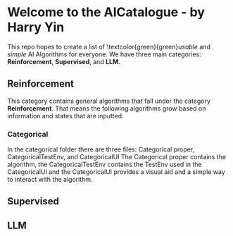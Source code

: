 # Welcome to the AICatalogue - by Harry Yin

This repo hopes to create a list of \textcolor{green}{green}*usable* and *simple* AI Algorithms for everyone. We have three main categories: **Reinforcement**, **Supervised**, and **LLM**.

## Reinforcement

This category contains general algorithms that fall under the category **Reinforcement**. That means the following algorithms grow based on information and states that are inputted. 

### Categorical

In the categorical folder there are three files: Categorical proper, CategoricalTestEnv, and CategoricalUI
The Categorical proper contains the algorithm, the CategoricalTestEnv contains the TestEnv used in the CategoricalUI and the CategoricalUI provides a visual aid and a simple way to interact with the algorithm.

## Supervised

## LLM